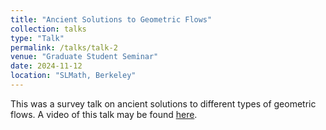 ```yaml
---
title: "Ancient Solutions to Geometric Flows"
collection: talks
type: "Talk"
permalink: /talks/talk-2
venue: "Graduate Student Seminar"
date: 2024-11-12
location: "SLMath, Berkeley"
---
```

This was a survey talk on ancient solutions to different types of geometric flows. A video of this talk may be found [here](https://www.slmath.org/workshops/28402/schedules/36659).
